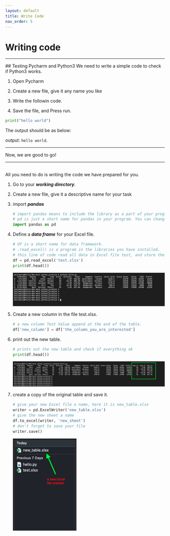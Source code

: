 ```yaml
---
layout: default
title: Write Code
nav_order: 5
---
```


# Writing code

<hr>
## Testing Pycharm and Python3
We need to write a simple code to check if Python3 works.

1. Open Pycharm

2. Create a new file, give it any name you like

3. Write the followin code.

4. Save the file, and Press run. <br/>

```python
print("hello world")
```
The output should be as below: <br/>

output: `hello world`.

<hr>

Now, we are good to go!
<hr>

##
All you need to do is writing the code we have prepared for you.

1. Go to your **_working directory_**.

2. Create a new file, give it a descriptive name for your task

3. import **_pandas_** <br/>

    ```python
    # import pandas means to include the library as a part of your program.
    # pd is just a short name for pandas in your program. You can change it to any name you like.
    import pandas as pd
    ```
4. Define a **_data frame_** for your Excel file.

    ```python
    # df is a short name for data framework.
    # .read_excel() is a program in the libraries you have installed.
    # this line of code read all data in Excel file test, and store the data in df
    df = pd.read_excel('test.xlsx')
    print(df.head())
    ```
    ![](https://github.com/Phil-CST-BCIT/Phil-Antony-docs/blob/gh-pages/assets/images/origin_table.png?raw=true)

5. Create a new column in the file test.xlsx.

    ```python
    # a new column Test Value append at the end of the table.
    df['new_column'] = df['the_column_you_are_interested']
    ```
6. print out the new table.

    ```python
    # prints out the new table and check if everything ok
    print(df.head())
    ```
    ![](https://github.com/Phil-CST-BCIT/Phil-Antony-docs/blob/gh-pages/assets/images/new_table.png?raw=true)

7. create a copy of the original table and save it.

    ```python
    # give your new Excel file a name, here it is new_table.xlsx
    writer = pd.ExcelWriter('new_table.xlsx')
    # give the new sheet a name
    df.to_excel(writer, 'new_sheet')
    # don't forget to save your file
    writer.save()
    ```

    ![](https://github.com/Phil-CST-BCIT/Phil-Antony-docs/blob/gh-pages/assets/images/file_created.png?raw=true)